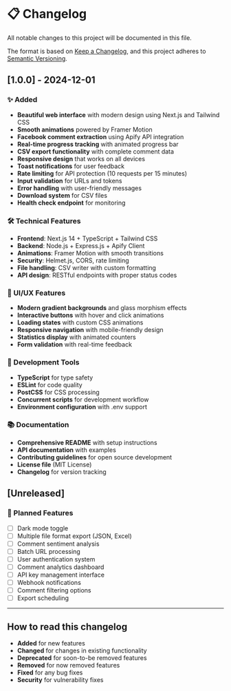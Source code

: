 # 📋 Changelog

All notable changes to this project will be documented in this file.

The format is based on [Keep a Changelog](https://keepachangelog.com/en/1.0.0/),
and this project adheres to [Semantic Versioning](https://semver.org/spec/v2.0.0.html).

## [1.0.0] - 2024-12-01

### ✨ Added

- **Beautiful web interface** with modern design using Next.js and Tailwind CSS
- **Smooth animations** powered by Framer Motion
- **Facebook comment extraction** using Apify API integration
- **Real-time progress tracking** with animated progress bar
- **CSV export functionality** with complete comment data
- **Responsive design** that works on all devices
- **Toast notifications** for user feedback
- **Rate limiting** for API protection (10 requests per 15 minutes)
- **Input validation** for URLs and tokens
- **Error handling** with user-friendly messages
- **Download system** for CSV files
- **Health check endpoint** for monitoring

### 🛠️ Technical Features

- **Frontend**: Next.js 14 + TypeScript + Tailwind CSS
- **Backend**: Node.js + Express.js + Apify Client
- **Animations**: Framer Motion with smooth transitions
- **Security**: Helmet.js, CORS, rate limiting
- **File handling**: CSV writer with custom formatting
- **API design**: RESTful endpoints with proper status codes

### 📱 UI/UX Features

- **Modern gradient backgrounds** and glass morphism effects
- **Interactive buttons** with hover and click animations
- **Loading states** with custom CSS animations
- **Responsive navigation** with mobile-friendly design
- **Statistics display** with animated counters
- **Form validation** with real-time feedback

### 🔧 Development Tools

- **TypeScript** for type safety
- **ESLint** for code quality
- **PostCSS** for CSS processing
- **Concurrent scripts** for development workflow
- **Environment configuration** with .env support

### 📚 Documentation

- **Comprehensive README** with setup instructions
- **API documentation** with examples
- **Contributing guidelines** for open source development
- **License file** (MIT License)
- **Changelog** for version tracking

## [Unreleased]

### 🔮 Planned Features

- [ ] Dark mode toggle
- [ ] Multiple file format export (JSON, Excel)
- [ ] Comment sentiment analysis
- [ ] Batch URL processing
- [ ] User authentication system
- [ ] Comment analytics dashboard
- [ ] API key management interface
- [ ] Webhook notifications
- [ ] Comment filtering options
- [ ] Export scheduling

---

## How to read this changelog

- **Added** for new features
- **Changed** for changes in existing functionality
- **Deprecated** for soon-to-be removed features
- **Removed** for now removed features
- **Fixed** for any bug fixes
- **Security** for vulnerability fixes
